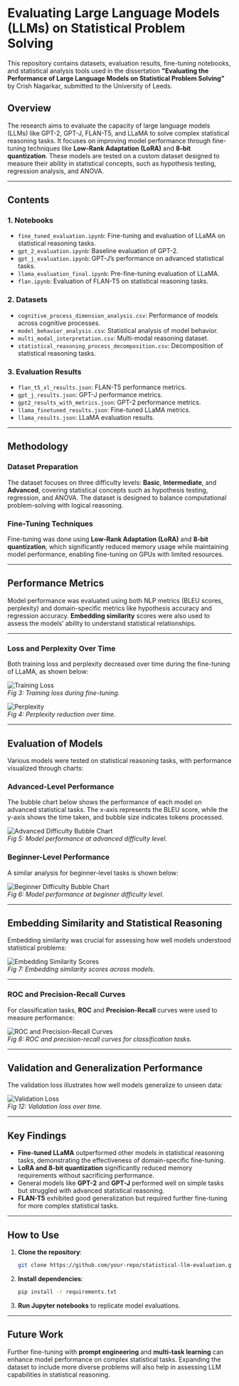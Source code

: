 # Evaluating Large Language Models (LLMs) on Statistical Problem Solving

This repository contains datasets, evaluation results, fine-tuning notebooks, and statistical analysis tools used in the dissertation **"Evaluating the Performance of Large Language Models on Statistical Problem Solving"** by Crish Nagarkar, submitted to the University of Leeds.

## Overview

The research aims to evaluate the capacity of large language models (LLMs) like GPT-2, GPT-J, FLAN-T5, and LLaMA to solve complex statistical reasoning tasks. It focuses on improving model performance through fine-tuning techniques like **Low-Rank Adaptation (LoRA)** and **8-bit quantization**. These models are tested on a custom dataset designed to measure their ability in statistical concepts, such as hypothesis testing, regression analysis, and ANOVA.

---

## Contents

### 1. Notebooks
- `fine_tuned_evaluation.ipynb`: Fine-tuning and evaluation of LLaMA on statistical reasoning tasks.
- `gpt_2_evaluation.ipynb`: Baseline evaluation of GPT-2.
- `gpt_j_evaluation.ipynb`: GPT-J’s performance on advanced statistical tasks.
- `llama_evaluation_final.ipynb`: Pre-fine-tuning evaluation of LLaMA.
- `flan.ipynb`: Evaluation of FLAN-T5 on statistical reasoning tasks.

### 2. Datasets
- `cognitive_process_dimension_analysis.csv`: Performance of models across cognitive processes.
- `model_behavior_analysis.csv`: Statistical analysis of model behavior.
- `multi_modal_interpretation.csv`: Multi-modal reasoning dataset.
- `statistical_reasoning_process_decomposition.csv`: Decomposition of statistical reasoning tasks.

### 3. Evaluation Results
- `flan_t5_xl_results.json`: FLAN-T5 performance metrics.
- `gpt_j_results.json`: GPT-J performance metrics.
- `gpt2_results_with_metrics.json`: GPT-2 performance metrics.
- `llama_finetuned_results.json`: Fine-tuned LLaMA metrics.
- `llama_results.json`: LLaMA evaluation results.

---

## Methodology

### Dataset Preparation

The dataset focuses on three difficulty levels: **Basic**, **Intermediate**, and **Advanced**, covering statistical concepts such as hypothesis testing, regression, and ANOVA. The dataset is designed to balance computational problem-solving with logical reasoning.

### Fine-Tuning Techniques

Fine-tuning was done using **Low-Rank Adaptation (LoRA)** and **8-bit quantization**, which significantly reduced memory usage while maintaining model performance, enabling fine-tuning on GPUs with limited resources.

---

## Performance Metrics

Model performance was evaluated using both NLP metrics (BLEU scores, perplexity) and domain-specific metrics like hypothesis accuracy and regression accuracy. **Embedding similarity** scores were also used to assess the models’ ability to understand statistical relationships.

---

### Loss and Perplexity Over Time

Both training loss and perplexity decreased over time during the fine-tuning of LLaMA, as shown below:

![Training Loss](Images/training.png)  
*Fig 3: Training loss during fine-tuning.*

![Perplexity](Images/perplexity1.png)  
*Fig 4: Perplexity reduction over time.*

---

## Evaluation of Models

Various models were tested on statistical reasoning tasks, with performance visualized through charts:

### Advanced-Level Performance

The bubble chart below shows the performance of each model on advanced statistical tasks. The x-axis represents the BLEU score, while the y-axis shows the time taken, and bubble size indicates tokens processed.

![Advanced Difficulty Bubble Chart](Images/bubble_chart_difficulty_advanced.png)  
*Fig 5: Model performance at advanced difficulty level.*

### Beginner-Level Performance

A similar analysis for beginner-level tasks is shown below:

![Beginner Difficulty Bubble Chart](Images/bubble_chart_difficulty_beginner.png)  
*Fig 6: Model performance at beginner difficulty level.*

---

## Embedding Similarity and Statistical Reasoning

Embedding similarity was crucial for assessing how well models understood statistical problems:

![Embedding Similarity Scores](Images/embedding_similarity.png)  
*Fig 7: Embedding similarity scores across models.*

---

### ROC and Precision-Recall Curves

For classification tasks, **ROC** and **Precision-Recall** curves were used to measure performance:

![ROC and Precision-Recall Curves](Images/roc.png)  
*Fig 8: ROC and precision-recall curves for classification tasks.*

---

## Validation and Generalization Performance

The validation loss illustrates how well models generalize to unseen data:

![Validation Loss](Images/validation.png)  
*Fig 12: Validation loss over time.*

---

## Key Findings

- **Fine-tuned LLaMA** outperformed other models in statistical reasoning tasks, demonstrating the effectiveness of domain-specific fine-tuning.
- **LoRA and 8-bit quantization** significantly reduced memory requirements without sacrificing performance.
- General models like **GPT-2** and **GPT-J** performed well on simple tasks but struggled with advanced statistical reasoning.
- **FLAN-T5** exhibited good generalization but required further fine-tuning for more complex statistical tasks.

---

## How to Use

1. **Clone the repository**:

   ```bash
   git clone https://github.com/your-repo/statistical-llm-evaluation.git
   ```

2. **Install dependencies**:

   ```bash
   pip install -r requirements.txt
   ```

3. **Run Jupyter notebooks** to replicate model evaluations.

---

## Future Work

Further fine-tuning with **prompt engineering** and **multi-task learning** can enhance model performance on complex statistical tasks. Expanding the dataset to include more diverse problems will also help in assessing LLM capabilities in statistical reasoning.
